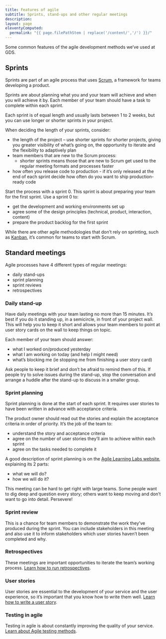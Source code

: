 ```yaml
---
title: Features of agile
subtitle: Sprints, stand-ups and other regular meetings
description:
layout: page
eleventyComputed:
  permalink: "{{ page.filePathStem | replace('/content/','/') }}/"
---
```


Some common features of the agile development methods we’ve used at GDS.

## Sprints

Sprints are part of an agile process that uses [Scrum](https://en.wikipedia.org/wiki/Scrum_\(development\)), a framework for teams developing a product.

Sprints are about planning what you and your team will achieve and when you will achieve it by. Each member of your team should have a task to complete within each sprint.

Each sprint is of equal length and usually lasts between 1 to 2 weeks, but you can use longer or shorter sprints in your project.

When deciding the length of your sprints, consider:

- the length of the project – use shorter sprints for shorter projects, giving you greater visibility of what’s going on, the opportunity to iterate and the flexibility to adaptively plan
- team members that are new to the Scrum process:
    - shorter sprints means those that are new to Scrum get used to the regular meeting formats and processes faster
- how often you release code to production - if it’s only released at the end of each sprint decide how often do you want to ship production-ready code

Start the process with a sprint 0. This sprint is about preparing your team for the first sprint. Use a sprint 0 to:

- get the development and working environments set up
- agree some of the design principles (technical, product, interaction, content)
- prepare the product backlog for the first sprint

While there are other agile methodologies that don’t rely on sprinting, such as [Kanban](https://en.wikipedia.org/wiki/Kanban_\(development\)), it’s common for teams to start with Scrum.

## Standard meetings

Agile processes have 4 different types of regular meetings:

- daily stand-ups
- sprint planning
- sprint reviews
- retrospectives

### Daily stand-up

Have daily meetings with your team lasting no more than 15 minutes. It’s best if you do it standing up, in a semicircle, in front of your project wall. This will help you to keep it short and allows your team members to point at user story cards on the wall to keep things on topic.

Each member of your team should answer:

- what I worked on/produced yesterday
- what I am working on today (and help I might need)
- what’s blocking me (ie stopping me from finishing a user story card)

Ask people to keep it brief and don’t be afraid to remind them of this. If people try to solve issues during the stand-up, stop the conversation and arrange a huddle after the stand-up to discuss in a smaller group.

### Sprint planning

Sprint planning is done at the start of each sprint. It requires user stories to have been written in advance with acceptance criteria.

The product owner should read out the stories and explain the acceptance criteria in order of priority. It’s the job of the team to:

- understand the story and acceptance criteria
- agree on the number of user stories they’ll aim to achieve within each sprint
- agree on the tasks needed to complete it

A good description of sprint planning is on the [Agile Learning Labs website](http://www.agilelearninglabs.com/resources/scrum-introduction/), explaining its 2 parts:

- what we will do?
- how we will do it?

This meeting can be hard to get right with large teams. Some people want to dig deep and question every story; others want to keep moving and don’t want to go into detail. Persevere!

### Sprint review

This is a chance for team members to demonstrate the work they’ve produced during the sprint. You can include stakeholders in this meeting and also use it to inform stakeholders which user stories haven’t been completed and why.

### Retrospectives

These meetings are important opportunities to iterate the team’s working process. [Learn how to run retrospectives](/version-1/guides/running-retrospectives/).

### User stories

User stories are essential to the development of your service and the user experience, so it’s important that you know how to write them well. [Learn how to write a user story](/version-1/guides/writing-user-stories/).

### Testing in agile

Testing in agile is about constantly improving the quality of your service. [Learn about Agile testing methods](/version-1/guides/testing-in-agile/).
